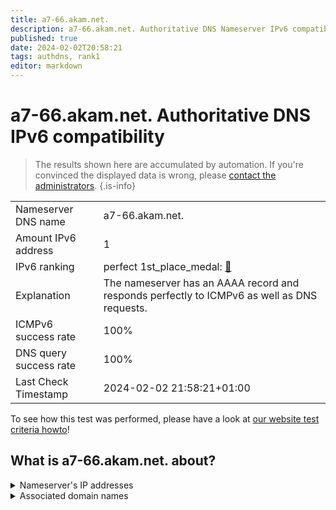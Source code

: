 ```yaml
---
title: a7-66.akam.net.
description: a7-66.akam.net. Authoritative DNS Nameserver IPv6 compatibility
published: true
date: 2024-02-02T20:58:21
tags: authdns, rank1
editor: markdown
---
```


# a7-66.akam.net. Authoritative DNS IPv6 compatibility

> The results shown here are accumulated by automation. If you're convinced the displayed data is wrong, please [contact the administrators](/howto/chat). 
{.is-info}




|   |   |
| - | - |
| Nameserver DNS name | a7-66.akam.net.
| Amount IPv6 address | 1
| IPv6 ranking | perfect 1st_place_medal: [🔗](/howto/ranking) |
| Explanation | The nameserver has an AAAA record and responds perfectly to ICMPv6 as well as DNS requests. |
| ICMPv6 success rate | 100%|
| DNS query success rate | 100% |
| Last Check Timestamp | 2024-02-02 21:58:21+01:00 |

To see how this test was performed, please have a look at [our website test criteria howto](/howto/testcriteria/authdns)!


## What is a7-66.akam.net. about?




<details>
<summary>Nameserver's IP addresses</summary>

2600:1406:32::42

</details>



<details>
<summary>Associated domain names</summary>

store.steampowered.com

www.intuit.com

tesla.com

www.dailymail.co.uk

steamcommunity.com

</details>
